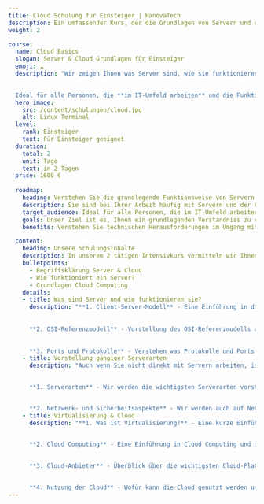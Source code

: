 ```yaml
---
title: Cloud Schulung für Einsteiger | HanovaTech
description: Ein umfassender Kurs, der die Grundlagen von Servern und deren Funktionsweise vermittelt.
weight: 2

course:
  name: Cloud Basics
  slogan: Server & Cloud Grundlagen für Einsteiger
  emoji: ☁️
  description: "Wir zeigen Ihnen was Server sind, wie sie funktionieren und wie die Cloud dabei helfen kann, sie effizient und skalierbar zu betreiben.
  

  Ideal für alle Personen, die **im IT-Umfeld arbeiten** und die Funktionsweise von Servern und Cloud-Systemen für die alltägliche Arbeit verstehen möchten."
  hero_image:
    src: /content/schulungen/cloud.jpg
    alt: Linux Terminal
  level:
    rank: Einsteiger
    text: Für Einsteiger geeignet
  duration:
    total: 2
    unit: Tage
    text: in 2 Tagen
  price: 1600 €
  
  roadmap:
    heading: Verstehen Sie die grundlegende Funktionsweise von Servern und der Cloud
    description: Sie sind bei Ihrer Arbeit häufig mit Servern und der Cloud konfrontiert, wissen aber nicht genau was sich hinter diesen Begriffen verbirgt? Wir helfen Ihnen weiter!
    target_audience: Ideal für alle Personen, die im IT-Umfeld arbeiten und die Funktionsweise von Servern und Cloud-Systemen verstehen möchten.
    goals: Unser Ziel ist es, Ihnen ein grundlegenden Verständniss zu vermitteln, welches Ihnen in der täglichen Arbeit mit IT-Kollegen hilft.
    benefits: Verstehen Sie technischen Herausforderungen im Umgang mit diesen Systemen, um Projekte besser zu steuern oder voran zu bringen.

  content:
    heading: Unsere Schulungsinhalte
    description: In unserem 2 tätigen Intensivkurs vermitteln wir Ihnen ein grundlegendes Verständnis für Server, die Rolle der Cloud beim Betrieb dieser und weitere interessante Askpekte der IT.
    bulletpoints:
      - Begriffsklärung Server & Cloud
      - Wie funktioniert ein Server?
      - Grundlagen Cloud Computing
    details:
    - title: Was sind Server und wie funktionieren sie?
      description: "**1. Client-Server-Modell** - Eine Einführung in die Grundlagen von Servern und deren Rolle im Netzwerk. Wir werden die Unterschiede zwischen Servern und Clients erläutern und die verschiedenen Arten von Servern vorstellen.
      
      
      **2. OSI-Referenzmodell** - Vorstellung des OSI-Referenzmodells als Grundlage zur Kommunikation zwischen Systemen. Wir werden die verschiedenen Schichten des OSI-Referenzmodells erklären und ihre Bedeutung für die Netzwerkkommunikation diskutieren.
      
      
      **3. Ports und Protokolle** - Verstehen was Protokolle und Ports sind und welche Rolle Sie beim Betrieb von Servern spielen. Zudem geben wir einen Überblick über die wichtigsten Protokolle, um ein Verständnis für Server ein wenig zu vertiefen."
    - title: Vorstellung gängiger Serverarten
      description: "Auch wenn Sie nicht direkt mit Servern arbeiten, ist es wichtig zu wissen, welche Arten von Servern es gibt und wie sie funktionieren.
      

      **1. Serverarten** - Wir werden die wichtigsten Serverarten vorstellen, darunter Webserver, DNS-Server, DHCP-Server und Proxy-Server. Wir werden ihre Funktionen und Anwendungsbereiche erläutern und praktische Beispiele für ihre Verwendung geben.


      **2. Netzwerk- und Sicherheitsaspekte** - Wir werden auch auf Netzwerk- und Sicherheitsaspekte eingehen, die bei der Einrichtung und Verwaltung von Servern berücksichtigt werden müssen. Wir werden über Firewalls, VPNs und andere Sicherheitsmechanismen sprechen, die zum Schutz von Servern eingesetzt werden können."
    - title: Virtualisierung & Cloud
      description: "**1. Was ist Virtualisierung?** - Eine kurze Einführung in die Virtualisierung und ihre Rolle bei der Bereitstellung von Serverressourcen.
      

      **2. Cloud Computing** - Eine Einführung in Cloud Computing und die verschiedenen Arten von Cloud-Services. Wir werden die Vorteile und Herausforderungen von Cloud Computing diskutieren und praktische Beispiele aufgreifen.
      

      **3. Cloud-Anbieter** - Überblick über die wichtigsten Cloud-Plattformen wie AWS, Azure und Google Cloud. Wir werden ihre Funktionen und Dienste vorstellen und diskutieren, wie sie in der Praxis eingesetzt werden können.
      

      **4. Nutzung der Cloud** - Wofür kann die Cloud genutzt werden und welche Vorteile bietet sie? Wir werden praktische Beispiele für die Nutzung von Cloud-Services in verschiedenen Szenarien durchgehen. Außerdem werden wir über gängige Praktiken der Cloud-Migration sprechen."
---
```

